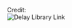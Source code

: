 Credit: <br />
![Delay Library Link](https://github.com/linusreM/RISC-V-IO-card-examples-Makefile/tree/main/05-LCD/new_lcd_lib/lib/delay) 